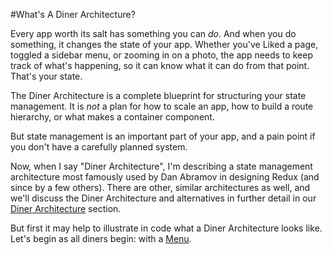 #What's A Diner Architecture?

Every app worth its salt has something you can _do_. And when you do something, it changes the state of your app. Whether you've Liked a page, toggled a sidebar menu, or zooming in on a photo, the app needs to keep track of what's happening, so it can know what it can do from that point. That's your state.

The Diner Architecture is a complete blueprint for structuring your state management. It is _not_ a plan for how to scale an app, how to build a route hierarchy, or what makes a container component.

But state management is an important part of your app, and a pain point if you don't have a carefully planned system.

Now, when I say "Diner Architecture", I'm describing a state management architecture most famously used by Dan Abramov in designing Redux (and since by a few others). There are other, similar architectures as well, and we'll discuss the Diner Architecture and alternatives in further detail in our [Diner Architecture][Diner Architecture] section.

But first it may help to illustrate in code what a Diner Architecture looks like. Let's begin as all diners begin: with a [Menu][Menu].

[Diner Architecture]: ../architecture/centrality.md
[Menu]: ../basicUsage/menu.md
